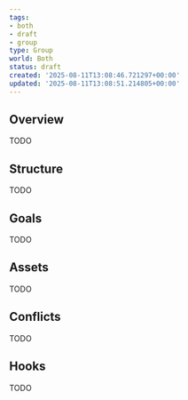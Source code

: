 ```yaml
---
tags:
- both
- draft
- group
type: Group
world: Both
status: draft
created: '2025-08-11T13:08:46.721297+00:00'
updated: '2025-08-11T13:08:51.214805+00:00'
---
```



## Overview

TODO
## Structure

TODO
## Goals

TODO
## Assets

TODO
## Conflicts

TODO
## Hooks

TODO
